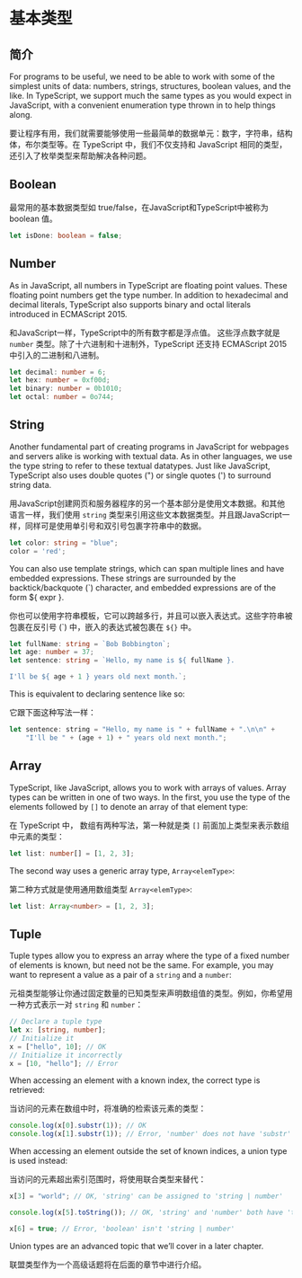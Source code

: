 # 基本类型

## 简介

For programs to be useful, we need to be able to work with some of the simplest units of data: numbers, strings, structures, boolean values, and the like. In TypeScript, we support much the same types as you would expect in JavaScript, with a convenient enumeration type thrown in to help things along.

要让程序有用，我们就需要能够使用一些最简单的数据单元：数字，字符串，结构体，布尔类型等。在 TypeScript 中，我们不仅支持和 JavaScript 相同的类型，还引入了枚举类型来帮助解决各种问题。

## Boolean

最常用的基本数据类型如 true/false，在JavaScript和TypeScript中被称为 boolean 值。

```ts
let isDone: boolean = false;
```

## Number

As in JavaScript, all numbers in TypeScript are floating point values. These floating point numbers get the type number. In addition to hexadecimal and decimal literals, TypeScript also supports binary and octal literals introduced in ECMAScript 2015.

和JavaScript一样，TypeScript中的所有数字都是浮点值。 这些浮点数字就是 `number` 类型。除了十六进制和十进制外，TypeScript 还支持 ECMAScript 2015 中引入的二进制和八进制。

```ts
let decimal: number = 6;
let hex: number = 0xf00d;
let binary: number = 0b1010;
let octal: number = 0o744;
```

## String

Another fundamental part of creating programs in JavaScript for webpages and servers alike is working with textual data. As in other languages, we use the type string to refer to these textual datatypes. Just like JavaScript, TypeScript also uses double quotes (") or single quotes (') to surround string data.

用JavaScript创建网页和服务器程序的另一个基本部分是使用文本数据。和其他语言一样，我们使用 `string` 类型来引用这些文本数据类型。并且跟JavaScript一样，同样可是使用单引号和双引号包裹字符串中的数据。

```ts
let color: string = "blue";
color = 'red';
```

You can also use template strings, which can span multiple lines and have embedded expressions. These strings are surrounded by the backtick/backquote (`) character, and embedded expressions are of the form ${ expr }.

你也可以使用字符串模板，它可以跨越多行，并且可以嵌入表达式。这些字符串被包裹在反引号 (\`) 中，嵌入的表达式被包裹在 `${}` 中。

```ts
let fullName: string = `Bob Bobbington`;
let age: number = 37;
let sentence: string = `Hello, my name is ${ fullName }.

I'll be ${ age + 1 } years old next month.`;
```

This is equivalent to declaring sentence like so:

它跟下面这种写法一样：

```js
let sentence: string = "Hello, my name is " + fullName + ".\n\n" +
    "I'll be " + (age + 1) + " years old next month.";
```

## Array

TypeScript, like JavaScript, allows you to work with arrays of values. Array types can be written in one of two ways. In the first, you use the type of the elements followed by `[]` to denote an array of that element type:

在 TypeScript 中， 数组有两种写法，第一种就是类 `[]` 前面加上类型来表示数组中元素的类型：

```ts
let list: number[] = [1, 2, 3];
```

The second way uses a generic array type, `Array<elemType>`:

第二种方式就是使用通用数组类型 `Array<elemType>`:

```ts
let list: Array<number> = [1, 2, 3];
```

## Tuple

Tuple types allow you to express an array where the type of a fixed number of elements is known, but need not be the same. For example, you may want to represent a value as a pair of a `string` and a `number`:

元祖类型能够让你通过固定数量的已知类型来声明数组值的类型。例如，你希望用一种方式表示一对 `string` 和 `number`：

```ts
// Declare a tuple type
let x: [string, number];
// Initialize it
x = ["hello", 10]; // OK
// Initialize it incorrectly
x = [10, "hello"]; // Error
```

When accessing an element with a known index, the correct type is retrieved:

当访问的元素在数组中时，将准确的检索该元素的类型：

```ts
console.log(x[0].substr(1)); // OK
console.log(x[1].substr(1)); // Error, 'number' does not have 'substr'
```

When accessing an element outside the set of known indices, a union type is used instead:

当访问的元素超出索引范围时，将使用联合类型来替代：

```ts
x[3] = "world"; // OK, 'string' can be assigned to 'string | number'

console.log(x[5].toString()); // OK, 'string' and 'number' both have 'toString'

x[6] = true; // Error, 'boolean' isn't 'string | number'
```

Union types are an advanced topic that we’ll cover in a later chapter.

联盟类型作为一个高级话题将在后面的章节中进行介绍。
